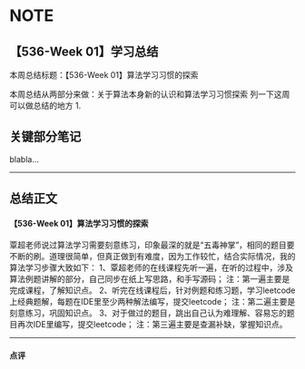# NOTE

## 【536-Week 01】学习总结

本周总结标题：【536-Week 01】算法学习习惯的探索

本周总结从两部分来做：关于算法本身新的认识和算法学习习惯探索
列一下这周可以做总结的地方
1. 


## 关键部分笔记

blabla...

---

## 总结正文

#### 【536-Week 01】算法学习习惯的探索

覃超老师说过算法学习需要刻意练习，印象最深的就是“五毒神掌”，相同的题目要不断的刷。道理很简单，但真正做到有难度，因为工作较忙，结合实际情况，我的算法学习步骤大致如下：
1、覃超老师的在线课程先听一遍，在听的过程中，涉及算法例题讲解的部分，自己同步在纸上写思路，和手写源码；
   注：第一遍主要是完成课程，了解知识点。
2、听完在线课程后，针对例题和练习题，学习leetcode上经典题解，每题在IDE里至少两种解法编写，提交leetcode；
   注：第二遍主要是刻意练习，巩固知识点。
3、对于做过的题目，跳出自己认为难理解、容易忘的题目再次IDE里编写，提交leetcode；
   注：第三遍主要是查漏补缺，掌握知识点。



--- 

#### 点评



